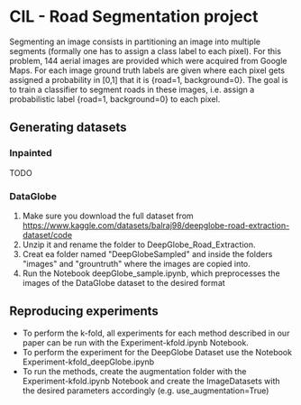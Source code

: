 # CIL - Road Segmentation project
Segmenting an image consists in partitioning an image into multiple segments (formally 
one has to assign a class label to each pixel).
For this problem,  144 aerial images are provided which were acquired from Google Maps. For each image
ground truth labels are given where each pixel gets assigned a probability in [0,1] that it 
is {road=1, background=0}. The goal is to train a classifier to segment roads in these images, 
i.e. assign a probabilistic label {road=1, background=0} to each pixel.

## Generating datasets
### Inpainted
TODO

### DataGlobe
1. Make sure you download the full dataset from https://www.kaggle.com/datasets/balraj98/deepglobe-road-extraction-dataset/code
2. Unzip it and rename the folder to DeepGlobe_Road_Extraction. 
3. Creat ea folder named "DeepGlobeSampled" and inside the folders "images" and "grountruth" where the images are copied into.
4. Run the Notebook deepGlobe_sample.ipynb, which preprocesses the images of the DataGlobe dataset to the desired format


## Reproducing experiments
- To perform the k-fold, all experiments for each method described in our paper can be run with the Experiment-kfold.ipynb Notebook.
- To perform the experiment for the DeepGlobe Dataset use the Notebook Experiment-kfold_deepGlobe.ipynb
- To run the methods, create the augmentation folder with the Experiment-kfold.ipynb Notebook and create the ImageDatasets with the
desired parameters accordingly (e.g. use_augmentation=True)
